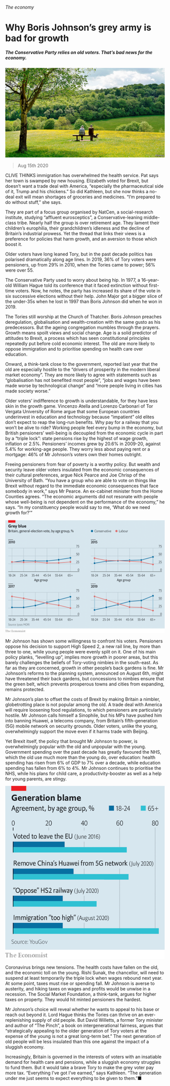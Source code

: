 ###### The economy

# Why Boris Johnson’s grey army is bad for growth 

##### The Conservative Party relies on old voters. That’s bad news for the economy. 

![image](images/20200815_BRP001_0.jpg) 

> Aug 15th 2020 

CLIVE THINKS immigration has overwhelmed the health service. Pat says her town is swamped by new housing. Elizabeth voted for Brexit, but doesn’t want a trade deal with America, “especially the pharmaceutical side of it, Trump and his chickens.” So did Kathleen, but she now thinks a no-deal exit will mean shortages of groceries and medicines. “I’m prepared to do without stuff,” she says.

They are part of a focus group organised by NatCen, a social-research institute, studying “affluent eurosceptics”, a Conservative-leaning middle-class tribe. Nearly half the group is over retirement age. They lament their children’s europhilia, their grandchildren’s idleness and the decline of Britain’s industrial prowess. Yet the thread that links their views is a preference for policies that harm growth, and an aversion to those which boost it.


Older voters have long leaned Tory, but in the past decade politics has polarised dramatically along age lines. In 2019, 36% of Tory voters were pensioners, up from 29% in 2010, when the Tories came to power; 56% were over 55.

The Conservative Party used to worry about being hip. In 1977, a 16-year-old William Hague told its conference that it faced extinction without first-time voters. Now, he notes, the party has increased its share of the vote in six successive elections without their help. John Major got a bigger slice of the under-35s when he lost in 1997 than Boris Johnson did when he won in 2019.

The Tories still worship at the Church of Thatcher. Boris Johnson preaches deregulation, globalisation and wealth-creation with the same gusto as his predecessors. But the ageing congregation mumbles through the prayers. Growth means spoilt views and social change. Age is a solid predictor of attitudes to Brexit, a process which has seen constitutional principles repeatedly put before cold economic interest. The old are more likely to oppose immigration and to prioritise spending on health care over education.

Onward, a think-tank close to the government, reported last year that the old are especially hostile to the “drivers of prosperity in the modern liberal market economy”. They are more likely to agree with statements such as “globalisation has not benefited most people”, “jobs and wages have been made worse by technological change” and “more people living in cities has made society worse.”

Older voters’ indifference to growth is understandable, for they have less skin in the growth game. Vincenzo Atella and Lorenzo Carbonari of Tor Vergata University of Rome argue that some European countries underinvest in education and technology because “impatient” old elites don’t expect to reap the long-run benefits. Why pay for a railway that you won’t be alive to ride? Working people feel every bump in the economy, but British pensioners’ well-being is decoupled from the economic cycle in part by a “triple lock”: state pensions rise by the highest of wage growth, inflation or 2.5%. Pensioners’ incomes grew by 20.6% in 2009-20, against 5.4% for working-age people. They worry less about paying rent or a mortgage: 46% of Mr Johnson’s voters own their homes outright.

Freeing pensioners from fear of poverty is a worthy policy. But wealth and security leave older voters insulated from the economic consequences of their cultural preferences, argue Nick Pearce and Joe Chrisp of the University of Bath. “You have a group who are able to vote on things like Brexit without regard to the immediate economic consequences that face somebody in work,” says Mr Pearce. An ex-cabinet minister from the Home Counties agrees. “The economic arguments did not resonate with people whose well-being is not dependent on the performance of the economy,” he says. “In my constituency people would say to me, ‘What do we need growth for?’”

![image](images/20200815_BRC419.png) 


Mr Johnson has shown some willingness to confront his voters. Pensioners oppose his decision to support High Speed 2, a new rail line, by more than three to one, while young people were evenly split on it. One of his main policy planks, “levelling up”, implies more growth in poorer areas, but this barely challenges the beliefs of Tory-voting nimbies in the south-east. As far as they are concerned, growth in other people’s back gardens is fine. Mr Johnson’s reforms to the planning system, announced on August 6th, might have threatened their back gardens, but concessions to nimbies ensure that the green belt, which prevents prosperous towns and cities from expanding, remains protected.

Mr Johnson’s plan to offset the costs of Brexit by making Britain a nimbler, globetrotting place is not popular among the old. A trade deal with America will require loosening food regulations, to which pensioners are particularly hostile. Mr Johnson calls himself a Sinophile, but his MPs have pushed him into banning Huawei, a telecoms company, from Britain’s fifth-generation (5G) mobile network on security grounds. Older voters, unlike the young, overwhelmingly support the move even if it harms trade with Beijing.

Yet Brexit itself, the policy that brought Mr Johnson to power, is overwhelmingly popular with the old and unpopular with the young. Government spending over the past decade has greatly favoured the NHS, which the old use much more than the young do, over education: health spending has risen from 6% of GDP to 7% over a decade, while education spending has fallen from 6% to 4%. Mr Johnson continues to prioritise the NHS, while his plans for child care, a productivity-booster as well as a help for young parents, are stingy.

![image](images/20200815_BRC151.png) 


Coronavirus brings new tensions. The health costs have fallen on the old, and the economic toll on the young. Rishi Sunak, the chancellor, will need to suspend at least temporarily the triple lock when wages rebound next year. At some point, taxes must rise or spending fall. Mr Johnson is averse to austerity, and hiking taxes on wages and profits would be unwise in a recession. The Social Market Foundation, a think-tank, argues for higher taxes on property. They would hit minted pensioners the hardest.

Mr Johnson’s choice will reveal whether he wants to appeal to his base or reach out beyond it. Lord Hague thinks the Tories can thrive on an ever-replenishing supply of old people. But David Willetts, a former Tory minister and author of “The Pinch”, a book on intergenerational fairness, argues that “strategically appealing to the older generation of Tory voters at the expense of the young is not a great long-term bet.” The next generation of old people will be less insulated than this one against the impact of a sluggish economy.

Increasingly, Britain is governed in the interests of voters with an insatiable demand for health care and pensions, while a sluggish economy struggles to fund them. But it would take a brave Tory to make the grey voter pay more tax. “Everything I’ve got I’ve earned,” says Kathleen. “The generation under me just seems to expect everything to be given to them.”■

